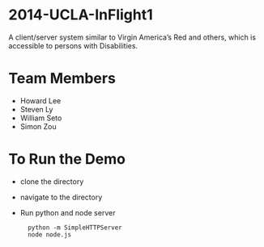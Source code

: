 2014-UCLA-InFlight1
===================

A client/server system similar to Virgin America’s Red and others, which is accessible to persons with Disabilities.

Team Members
============

- Howard Lee
- Steven Ly
- William Seto
- Simon Zou

To Run the Demo
===============

- clone the directory
- navigate to the directory
- Run python and node server

		python -m SimpleHTTPServer
		node node.js